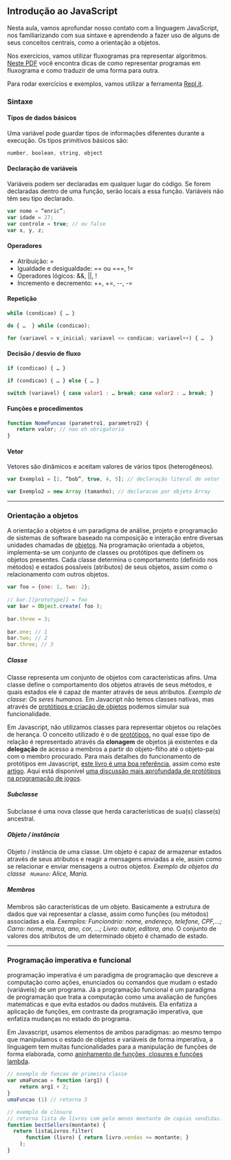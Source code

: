 ## Introdução ao JavaScript

Nesta aula, vamos aprofundar nosso contato com a linguagem JavaScript, nos familiarizando com sua sintaxe e aprendendo a fazer uso de alguns de seus conceitos centrais, como a orientação a objetos.

Nos exercícios, vamos utilizar fluxogramas pra representar algoritmos. [Neste PDF](https://github.com/progweb2sem2014/repodidatico/blob/master/Docs/Dicas_para_codificar_um_fluxograma.pdf?raw=true) você encontra dicas de como representar programas em fluxograma e como traduzir de uma forma para outra.

Para rodar exercícios e exemplos, vamos utilizar a ferramenta [Repl.it](http://repl.it/languages/JavaScript).


### Sintaxe

#### Tipos de dados básicos

Uma variável pode guardar tipos de informações diferentes durante a execução. Os tipos primitivos básicos são:

```js
number, boolean, string, object
```

#### Declaração de variáveis

Variáveis podem ser declaradas em qualquer lugar do código. Se forem declaradas dentro de uma função, serão locais a essa função. Variáveis não têm seu tipo declarado.

```js
var nome = “enric”;
var idade = 27;
var controle = true; // ou false
var x, y, z;
```

#### Operadores

+ Atribuição: =
+ Igualdade e desigualdade: == ou ===, !=
+ Operadores lógicos: &&, ||, !
+ Incremento e decremento: ++, +=, --, -=

#### Repetição

```js
while (condicao) { … }

do { …  } while (condicao); 

for (variavel = v_inicial; variavel <= condicao; variavel++) { …  }
```

#### Decisão / desvio de fluxo

```js
if (condicao) { … }

if (condicao) { … } else { … }

switch (variavel) { case valor1 : … break; case valor2 : … break; }
```

#### Funções e procedimentos

```js
function NomeFuncao (parametro1, parametro2) {
   return valor; // nao eh obrigatorio
}
```

#### Vetor

Vetores são dinâmicos e aceitam valores de vários tipos (heterogêneos).

```js
var Exemplo1 = [1, “bob”, true, 4, 5]; // declaração literal de vetor

var Exemplo2 = new Array (tamanho); // declaracao por objeto Array
```

---

### Orientação a objetos

A orientação a objetos é um paradigma de análise, projeto e programação de sistemas de software baseado na composição e interação entre diversas unidades chamadas de [objetos](http://javascriptissexy.com/javascript-objects-in-detail/). Na programação orientada a objetos, implementa-se um conjunto de classes ou protótipos que definem os objetos presentes. Cada classe determina o comportamento (definido nos métodos) e estados possíveis (atributos) de seus objetos, assim como o relacionamento com outros objetos.

```js
var foo = {one: 1, two: 2};
 
// bar.[[prototype]] = foo
var bar = Object.create( foo );
 
bar.three = 3;
 
bar.one; // 1
bar.two; // 2
bar.three; // 3
```

##### Classe

Classe representa um conjunto de objetos com características afins. Uma classe define o comportamento dos objetos através de seus métodos, e quais estados ele é capaz de manter através de seus atributos. *Exemplo de classe: Os seres humanos.* Em Javacript não temos classes nativas, mas através de [protótipos e criação de objetos](http://www.phpied.com/3-ways-to-define-a-javascript-class/) podemos simular sua funcionalidade.

Em Javascript, não utilizamos classes para representar objetos ou relações de herança. O conceito utilizado é o de [protótipos](http://en.wikipedia.org/wiki/Prototype-based_programming), no qual esse tipo de relação é representado através da **clonagem** de objetos já existentes e da **delegação** de acesso a membros a partir do objeto-fliho até o objeto-pai com o membro procurado. Para mais detalhes do funcionamento de protótipos em Javascript, [este livro é uma boa referência](http://addyosmani.com/resources/essentialjsdesignpatterns/book/), assim como este [artigo](http://www.codeproject.com/Articles/687093/Understanding-JavaScript-Object-Creation-Patterns). Aqui está disponível [uma discussão mais aprofundada de protótipos na programação de jogos](http://gameprogrammingpatterns.com/prototype.html).

##### Subclasse

Subclasse é uma nova classe que herda características de sua(s) classe(s) ancestral.

##### Objeto / instância

Objeto / instância de uma classe. Um objeto é capaz de armazenar estados através de seus atributos e reagir a mensagens enviadas a ele, assim como se relacionar e enviar mensagens a outros objetos. *Exemplo de objetos da classe ``` Humano```: Alice, Maria.*

##### Membros

Membros são características de um objeto. Basicamente a estrutura de dados que vai representar a classe, assim como funções (ou métodos) associadas a ela. *Exemplos: Funcionário: nome, endereço, telefone, CPF,...; Carro: nome, marca, ano, cor, …; Livro: autor, editora, ano.* O conjunto de valores dos atributos de um determinado objeto é chamado de estado.

---

### Programação imperativa e funcional

programação imperativa é um paradigma de programação que descreve a computação como ações, enunciados ou comandos que mudam o estado (variáveis) de um programa. Já a programação funcional é um paradigma de programação que trata a computação como uma avaliação de funções matemáticas e que evita estados ou dados mutáveis. Ela enfatiza a aplicação de funções, em contraste da programação imperativa, que enfatiza mudanças no estado do programa.

Em Javascript, usamos elementos de ambos paradigmas: ao mesmo tempo que manipulamos o estado de objetos e variáveis de forma imperativa, a linguagem tem muitas funcionalidades para a manipulação de funções de forma elaborada, como [aninhamento de funções, closures e funções lambda](http://en.wikipedia.org/wiki/First-class_function).

```js
// exemplo de funcao de primeira classe
var umaFuncao = function (arg1) {
    return arg1 + 2;
}
umaFuncao (1) // retorna 3

// exemplo de closure
// retorna lista de livros com pelo menos montante de copias vendidas.
function bestSellers(montante) {
  return listaLivros.filter(
      function (livro) { return livro.vendas >= montante; }
    );
}
```

